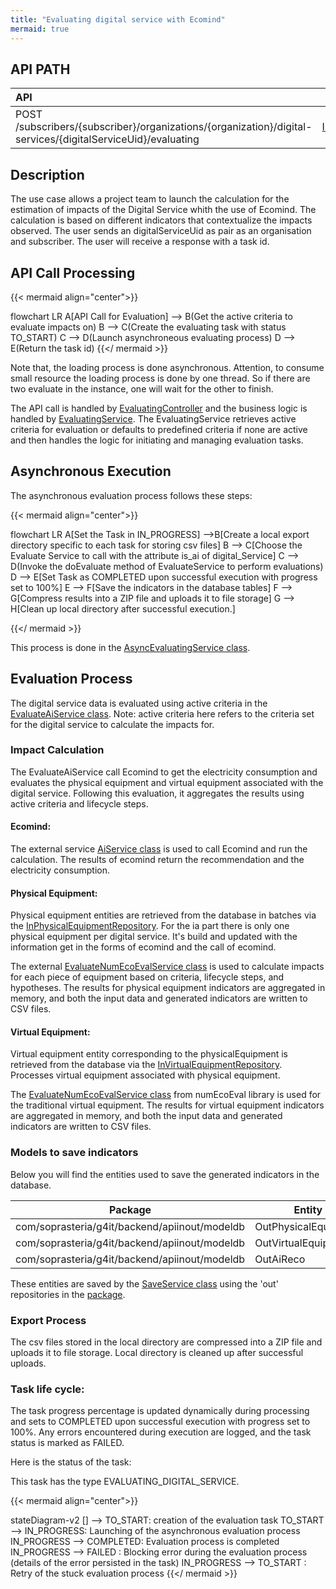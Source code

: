 ```yaml
---
title: "Evaluating digital service with Ecomind"
mermaid: true
---
```


## API PATH

| API                                                                                                         | Swagger                                                                                                              | Use Cases                                                                                                                      |
|:------------------------------------------------------------------------------------------------------------|----------------------------------------------------------------------------------------------------------------------|:-------------------------------------------------------------------------------------------------------------------------------|
| POST /subscribers/{subscriber}/organizations/{organization}/digital-services/{digitalServiceUid}/evaluating | [Input/Output](https://saas-g4it.com/api/swagger-ui/index.html#/inventory-evaluating/launchEvaluatingDigitalService) | [Estimate a digital service]({{% ref "/2-functional-documentation/use_cases/uc_digital_services/uc4_launch_estimation.md" %}}) |

## Description

The use case allows a project team to launch the calculation for the estimation of impacts of the Digital Service whith the use of Ecomind. The
calculation is based on different indicators that contextualize the impacts observed. The user sends an
digitalServiceUid as pair as an organisation and subscriber.
The user will receive a response with a task id.

## API Call Processing

{{< mermaid align="center">}}

flowchart LR
A[API Call for Evaluation] --> B(Get the active criteria to evaluate impacts on)
B --> C(Create the evaluating task with status TO_START)
C --> D(Launch asynchroneous evaluating process)
D --> E(Return the task id)
{{</ mermaid >}}

Note that, the loading process is done asynchronous.
Attention, to consume small resource the loading process is done by one thread. So if there are two evaluate
in the instance, one will wait for the other to finish.

The API call is handled
by [EvaluatingController](https://github.com/G4ITTeam/g4it/blob/main/services/backend/src/main/java/com/soprasteria/g4it/backend/apievaluating/controller/EvaluatingController.java)
and the business logic is handled
by [EvaluatingService](https://github.com/G4ITTeam/g4it/blob/main/services/backend/src/main/java/com/soprasteria/g4it/backend/apievaluating/business/EvaluatingService.java).
The EvaluatingService retrieves active criteria for evaluation or defaults to predefined criteria if none are active and
then handles the logic for initiating and managing evaluation tasks.

## Asynchronous Execution

The asynchronous evaluation process follows these steps:

{{< mermaid align="center">}}

flowchart LR
A[Set the Task in IN_PROGRESS] -->B[Create a local export directory specific to each task for storing csv files]
B --> C[Choose the Evaluate Service to call with the attribute is_ai of digital_Service]
C --> D(Invoke the doEvaluate method of EvaluateService to perform evaluations)
D --> E[Set Task as COMPLETED upon successful execution with progress set to 100%]
E --> F[Save the indicators in the database tables]
F --> G[Compress results into a ZIP file and uploads it to file storage]
G --> H[Clean up local directory after successful execution.]

{{</ mermaid >}}

This process is done in
the [AsyncEvaluatingService class](https://github.com/G4ITTeam/g4it/blob/main/services/backend/src/main/java/com/soprasteria/g4it/backend/apievaluating/business/asyncevaluatingservice/AsyncEvaluatingService.java).

## Evaluation Process

The digital service data is evaluated using active criteria in
the [EvaluateAiService class](https://github.com/G4ITTeam/g4it/blob/main/services/backend/src/main/java/com/soprasteria/g4it/backend/apievaluating/business/asyncevaluatingservice/EvaluateAiService.java).
Note: active criteria here refers to the criteria set for the digital service to calculate the impacts for.

### Impact Calculation

The EvaluateAiService call Ecomind to get the electricity consumption and evaluates the physical equipment and virtual equipment associated with the digital service.
Following this evaluation, it aggregates the results using active criteria and lifecycle steps.

#### Ecomind:
The external
service [AiService class](https://github.com/teamg4it/g4it/blob/main/services/backend/src/main/java/com/soprasteria/g4it/backend/apiaiservice/business/AiService.java)
is used to call Ecomind and run the calculation.
The results of ecomind return the recommendation and the electricity consumption.

#### Physical Equipment:

Physical equipment entities are retrieved from the database in batches via
the [InPhysicalEquipmentRepository](https://github.com/G4ITTeam/g4it/blob/main/services/backend/src/main/java/com/soprasteria/g4it/backend/apiinout/repository/InPhysicalEquipmentRepository.java).
For the ia part there is only one physical equipment per digital service.
It's build and updated with the information get in the forms of ecomind and the call of ecomind.

The
external [EvaluateNumEcoEvalService class](https://github.com/G4ITTeam/g4it/blob/main/services/backend/src/main/java/com/soprasteria/g4it/backend/apievaluating/business/asyncevaluatingservice/engine/numecoeval/EvaluateNumEcoEvalService.java)
is used to calculate impacts for each piece of equipment based on criteria, lifecycle steps, and hypotheses.
The results for physical equipment indicators are aggregated in memory, and both the input data and generated indicators
are written to CSV files.

#### Virtual Equipment:

Virtual equipment entity corresponding to the physicalEquipment is retrieved from the database via
the [InVirtualEquipmentRepository](https://github.com/G4ITTeam/g4it/blob/main/services/backend/src/main/java/com/soprasteria/g4it/backend/apiinout/repository/InVirtualEquipmentRepository.java).
Processes virtual equipment associated with physical equipment.

The [EvaluateNumEcoEvalService class](https://github.com/G4ITTeam/g4it/blob/main/services/backend/src/main/java/com/soprasteria/g4it/backend/apievaluating/business/asyncevaluatingservice/engine/numecoeval/EvaluateNumEcoEvalService.java)
from numEcoEval library is used for the traditional virtual equipment.
The results for virtual equipment indicators are aggregated in memory, and both the input data and generated indicators
are written to CSV files.

### Models to save indicators

Below you will find the entities used to save the generated indicators in the database.

| Package                                       | Entity               | table                                                                                                                              |
|-----------------------------------------------|----------------------|------------------------------------------------------------------------------------------------------------------------------------|
| com/soprasteria/g4it/backend/apiinout/modeldb | OutPhysicalEquipment | [out_physical_equipment](../../db/digital_service_output) |
| com/soprasteria/g4it/backend/apiinout/modeldb | OutVirtualEquipment  | [out_virtual_equipment](../../db/digital_service_output)  |
| com/soprasteria/g4it/backend/apiinout/modeldb | OutAiReco        | [out_ai_reco](../../db/digital_service_output)               |

These entities are saved by
the [SaveService class](https://github.com/G4ITTeam/g4it/blob/main/services/backend/src/main/java/com/soprasteria/g4it/backend/apievaluating/business/asyncevaluatingservice/SaveService.java)
using the 'out' repositories in
the [package](https://github.com/G4ITTeam/g4it/tree/main/services/backend/src/main/java/com/soprasteria/g4it/backend/apiinout/repository).

### Export Process

The csv files stored in the local directory are compressed into a ZIP file and uploads it to file storage.
Local directory is cleaned up after successful uploads.

### Task life cycle:

The task progress percentage is updated dynamically during processing and sets to COMPLETED upon successful execution
with progress set to 100%.
Any errors encountered during execution are logged, and the task status is marked as FAILED.

Here is the status of the task:

This task has the type EVALUATING_DIGITAL_SERVICE.

{{< mermaid align="center">}}

stateDiagram-v2
[] --> TO_START: creation of the evaluation task
TO_START --> IN_PROGRESS: Launching of the asynchronous evaluation process
IN_PROGRESS --> COMPLETED: Evaluation process is completed
IN_PROGRESS --> FAILED : Blocking error during the evaluation process (details of the error persisted in the task)
IN_PROGRESS --> TO_START : Retry of the stuck evaluation process
{{</ mermaid >}}
